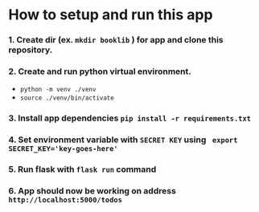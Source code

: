 # How to setup and run this app
### 1. Create dir (ex. `mkdir booklib` ) for app and clone this repository.
### 2. Create and run python virtual environment.

   + `python -m venv ./venv`
   + `source ./venv/bin/activate`

### 3. Install app dependencies `pip install -r requirements.txt`
### 4. Set environment variable with `SECRET KEY` using ` export SECRET_KEY='key-goes-here'`
### 5. Run flask with `flask run` command
### 6. App should now be working on address `http://localhost:5000/todos`

